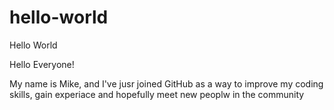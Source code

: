 # hello-world
Hello World

Hello Everyone!

My name is Mike, and I've jusr joined GitHub as a way to improve my coding skills, gain experiace and hopefully meet new peoplw in the community

